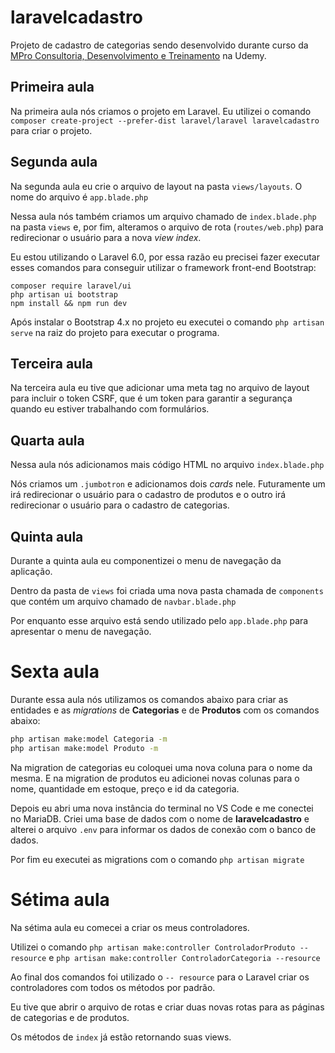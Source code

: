 # laravelcadastro

Projeto de cadastro de categorias sendo desenvolvido durante curso da [MPro Consultoria, Desenvolvimento e Treinamento](https://www.udemy.com/course/laravelcompleto/) na Udemy.

## Primeira aula

Na primeira aula nós criamos o projeto em Laravel. Eu utilizei o comando `composer create-project --prefer-dist laravel/laravel laravelcadastro` para criar o projeto.

## Segunda aula

Na segunda aula eu crie o arquivo de layout na pasta `views/layouts`. O nome do arquivo é `app.blade.php`

Nessa aula nós também criamos um arquivo chamado de `index.blade.php` na pasta `views` e, por fim, alteramos o arquivo de rota (`routes/web.php`) para redirecionar o usuário para a nova *view index*.

Eu estou utilizando o Laravel 6.0, por essa razão eu precisei fazer executar esses comandos para conseguir utilizar o framework front-end Bootstrap:

```
composer require laravel/ui
php artisan ui bootstrap
npm install && npm run dev
```

Após instalar o Bootstrap 4.x no projeto eu executei o comando `php artisan serve` na raiz do projeto para executar o programa.

## Terceira aula

Na terceira aula eu tive que adicionar uma meta tag no arquivo de layout para incluir o token CSRF, que é um token para garantir a segurança quando eu estiver trabalhando com formulários.

## Quarta aula

Nessa aula nós adicionamos mais código HTML no arquivo `index.blade.php`

Nós criamos um `.jumbotron` e adicionamos dois *cards* nele. Futuramente um irá redirecionar o usuário para o cadastro de produtos e o outro irá redirecionar o usuário para o cadastro de categorias.

## Quinta aula

Durante a quinta aula eu componentizei o menu de navegação da aplicação.

Dentro da pasta de `views` foi criada uma nova pasta chamada de `components` que contém um arquivo chamado de `navbar.blade.php`

Por enquanto esse arquivo está sendo utilizado pelo `app.blade.php` para apresentar o menu de navegação.

# Sexta aula

Durante essa aula nós utilizamos os comandos abaixo para criar as entidades e as *migrations* de **Categorias** e de **Produtos** com os comandos abaixo:

``` bash
php artisan make:model Categoria -m
php artisan make:model Produto -m
```

Na migration de categorias eu coloquei uma nova coluna para o nome da mesma. E na migration de produtos eu adicionei novas colunas para o nome, quantidade em estoque, preço e id da categoria.

Depois eu abri uma nova instância do terminal no VS Code e me conectei no MariaDB. Criei uma base de dados com o nome de **laravelcadastro** e alterei o arquivo `.env` para informar os dados de conexão com o banco de dados.

Por fim eu executei as migrations com o comando `php artisan migrate`

# Sétima aula

Na sétima aula eu comecei a criar os meus controladores.

Utilizei o comando `php artisan make:controller ControladorProduto --resource` e `php artisan make:controller ControladorCategoria --resource`

Ao final dos comandos foi utilizado o `-- resource` para o Laravel criar os controladores com todos os métodos por padrão.

Eu tive que abrir o arquivo de rotas e criar duas novas rotas para as páginas de categorias e de produtos.

Os métodos de `index` já estão retornando suas views.
